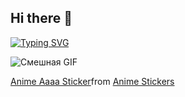 ## Hi there 👋

<!--
**FORBIX7/FORBIX7** is a ✨ _special_ ✨ repository because its `README.md` (this file) appears on your GitHub profile.

Here are some ideas to get you started:

- 🔭 I’m currently working on ...
- 🌱 I’m currently learning ...
- 👯 I’m looking to collaborate on ...
- 🤔 I’m looking for help with ...
- 💬 Ask me about ...
- 📫 How to reach me: ...
- 😄 Pronouns: ...
- ⚡ Fun fact: ...
-->
[![Typing SVG](https://readme-typing-svg.demolab.com?font=Fira+Code&pause=1000&color=F70000&width=435&lines=%D0%92%D0%BE%D0%B7%D1%8C%D0%BC%D0%B8%D1%82%D0%B5+%D0%BC%D0%B5%D0%BD%D1%8F+%D0%BD%D0%B0+%D1%80%D0%B0%D0%B1%D0%BE%D1%82%D1%83+;%D0%9A%D1%82%D0%BE+%D0%BB%D1%83%D1%87%D1%88%D0%B8%D0%B9+%D0%BF%D0%B5%D1%80%D1%81%D0%BE%D0%BD%D0%B0%D0%B6%3F;%D0%A1%D0%BE%D0%B7%D0%B4%D0%B0%D0%BC+%D0%BB%D0%B8+%D1%8F+%D0%BB%D1%83%D1%87%D1%88%D1%83%D1%8E+%D0%B8%D0%B3%D1%80%D1%83%3F+)](https://git.io/typing-svg)

![Смешная GIF](https://media.giphy.com/media/l0HlNQ14OkKrbG3Ve/giphy.gif)


<div class="tenor-gif-embed" data-postid="2566373336159153327" data-share-method="host" data-aspect-ratio="1" data-width="100%"><a href="https://tenor.com/view/anime-aaaa-yelling-scream-mad-gif-2566373336159153327">Anime Aaaa Sticker</a>from <a href="https://tenor.com/search/anime-stickers">Anime Stickers</a></div> <script type="text/javascript" async src="https://tenor.com/embed.js"></script>
